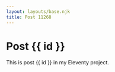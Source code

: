 ```yaml
---
layout: layouts/base.njk
title: Post 11268
---
```


# Post {{ id }}

This is post {{ id }} in my Eleventy project.
